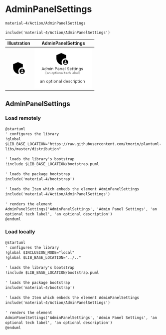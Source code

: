 # AdminPanelSettings


```text
material-4/Action/AdminPanelSettings
```

```text
include('material-4/Action/AdminPanelSettings')
```



| Illustration | AdminPanelSettings |
| :---: | :---: |
| ![illustration for Illustration](../../material-4/Action/AdminPanelSettings.png) | ![illustration for AdminPanelSettings](../../material-4/Action/AdminPanelSettings.Local.png) |




## AdminPanelSettings

### Load remotely
```plantuml
@startuml
' configures the library
!global $LIB_BASE_LOCATION="https://raw.githubusercontent.com/tmorin/plantuml-libs/master/distribution"

' loads the library's bootstrap
!include $LIB_BASE_LOCATION/bootstrap.puml

' loads the package bootstrap
include('material-4/bootstrap')

' loads the Item which embeds the element AdminPanelSettings
include('material-4/Action/AdminPanelSettings')

' renders the element
AdminPanelSettings('AdminPanelSettings', 'Admin Panel Settings', 'an optional tech label', 'an optional description')
@enduml
```

### Load locally
```plantuml
@startuml
' configures the library
!global $INCLUSION_MODE="local"
!global $LIB_BASE_LOCATION="../.."

' loads the library's bootstrap
!include $LIB_BASE_LOCATION/bootstrap.puml

' loads the package bootstrap
include('material-4/bootstrap')

' loads the Item which embeds the element AdminPanelSettings
include('material-4/Action/AdminPanelSettings')

' renders the element
AdminPanelSettings('AdminPanelSettings', 'Admin Panel Settings', 'an optional tech label', 'an optional description')
@enduml
```

